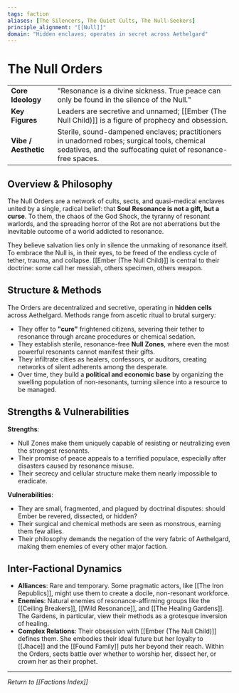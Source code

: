 ```yaml
--- 
tags: faction 
aliases: [The Silencers, The Quiet Cults, The Null-Seekers] 
principle_alignment: "[[Null]]" 
domain: "Hidden enclaves; operates in secret across Aethelgard" 
--- 
```


# The Null Orders 

| | | 
|---|---| 
| **Core Ideology** | "Resonance is a divine sickness. True peace can only be found in the silence of the Null." | 
| **Key Figures** | Leaders are secretive and unnamed; [[Ember (The Null Child)]] is a figure of prophecy and obsession. | 
| **Vibe / Aesthetic** | Sterile, sound-dampened enclaves; practitioners in unadorned robes; surgical tools, chemical sedatives, and the suffocating quiet of resonance-free spaces. | 

## Overview & Philosophy 
The Null Orders are a network of cults, sects, and quasi-medical enclaves united by a single, radical belief: that **Soul Resonance is not a gift, but a curse**. To them, the chaos of the God Shock, the tyranny of resonant warlords, and the spreading horror of the Rot are not aberrations but the inevitable outcome of a world addicted to resonance.   

They believe salvation lies only in silence  the unmaking of resonance itself. To embrace the Null is, in their eyes, to be freed of the endless cycle of tether, trauma, and collapse. [[Ember (The Null Child)]] is central to their doctrine: some call her messiah, others specimen, others weapon. 

## Structure & Methods 
The Orders are decentralized and secretive, operating in **hidden cells** across Aethelgard. Methods range from ascetic ritual to brutal surgery: 
- They offer to **"cure"** frightened citizens, severing their tether to resonance through arcane procedures or chemical sedation. 
- They establish sterile, resonance-free **Null Zones**, where even the most powerful resonants cannot manifest their gifts. 
- They infiltrate cities as healers, confessors, or auditors, creating networks of silent adherents among the desperate. 
- Over time, they build a **political and economic base** by organizing the swelling population of non-resonants, turning silence into a resource to be managed. 

## Strengths & Vulnerabilities 
**Strengths**: 
* Null Zones make them uniquely capable of resisting or neutralizing even the strongest resonants.   
* Their promise of peace appeals to a terrified populace, especially after disasters caused by resonance misuse.   
* Their secrecy and cellular structure make them nearly impossible to eradicate.   

**Vulnerabilities**: 
* They are small, fragmented, and plagued by doctrinal disputes: should Ember be revered, dissected, or hidden?   
* Their surgical and chemical methods are seen as monstrous, earning them few allies.   
* Their philosophy demands the negation of the very fabric of Aethelgard, making them enemies of every other major faction.   

## Inter-Factional Dynamics 
- **Alliances**: Rare and temporary. Some pragmatic actors, like [[The Iron Republics]], might use them to create a docile, non-resonant workforce.   
- **Enemies**: Natural enemies of resonance-affirming groups like the [[Ceiling Breakers]], [[Wild Resonance]], and [[The Healing Gardens]]. The Gardens, in particular, view their methods as a grotesque inversion of healing.   
- **Complex Relations**: Their obsession with [[Ember (The Null Child)]] defines them. She embodies their ideal future  but her loyalty to [[Jhace]] and the [[Found Family]] puts her beyond their reach. Within the Orders, sects battle over whether to worship her, dissect her, or crown her as their prophet.

---
*Return to [[Factions Index]]*
